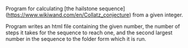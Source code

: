 Program for calculating [the hailstone sequence] 
(https://www.wikiwand.com/en/Collatz_conjecture) from a given integer. 

Program writes an html file containing the given number, the number of steps it takes for the sequence to reach one, and the second largest number in the sequence to the folder form which it is run.

